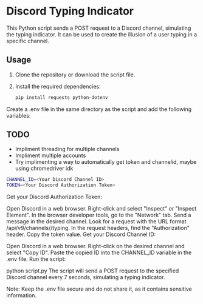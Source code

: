 # Discord Typing Indicator

This Python script sends a POST request to a Discord channel, simulating the typing indicator. It can be used to create the illusion of a user typing in a specific channel.

## Usage

1. Clone the repository or download the script file.

2. Install the required dependencies:
   ```bash
   pip install requests python-dotenv
Create a .env file in the same directory as the script and add the following variables:

## TODO
- Impliment threading for multiple channels
- Impliment multiple accounts
- Try implimenting a way to automatically get token and channelid, maybe using chromedriver idk

```bash
CHANNEL_ID=<Your Discord Channel ID>
TOKEN=<Your Discord Authorization Token>
```
Get your Discord Authorization Token:

Open Discord in a web browser.
Right-click and select "Inspect" or "Inspect Element".
In the browser developer tools, go to the "Network" tab.
Send a message in the desired channel.
Look for a request with the URL format /api/v9/channels/<Channel ID>/typing.
In the request headers, find the "Authorization" header. Copy the token value.
Get your Discord Channel ID:

Open Discord in a web browser.
Right-click on the desired channel and select "Copy ID".
Paste the copied ID into the CHANNEL_ID variable in the .env file.
Run the script:

python script.py
The script will send a POST request to the specified Discord channel every 7 seconds, simulating a typing indicator.

Note: Keep the .env file secure and do not share it, as it contains sensitive information.

